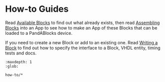 # How-to Guides

Read [Available Blocks](blocks.rst) to find out what already exists, then read [Assembling Blocks](how-to/app.rst) into an App to see how to make an App of these Blocks that can be loaded to a PandABlocks device.

If you need to create a new Block or add to an existing one. Read [Writing a Block](how-to/block.rst) to find out how to specify the interface to a Block, VHDL entity, timing tests and docs.

```{toctree}
:maxdepth: 1
:glob:

how-to/*
```
